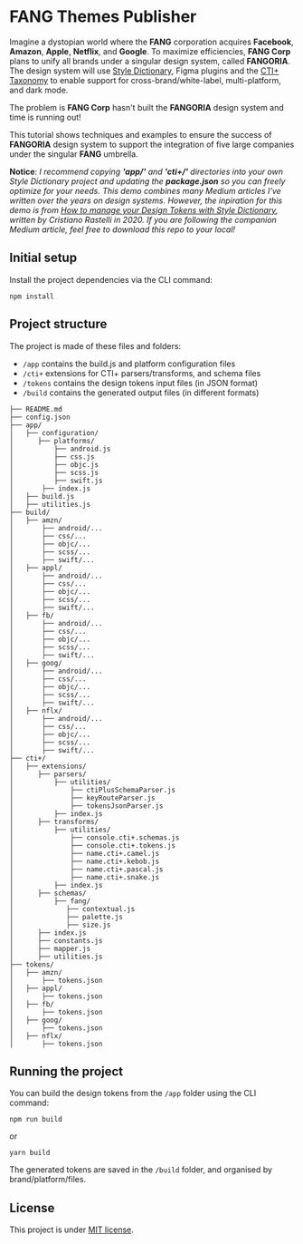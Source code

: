 # FANG Themes Publisher

Imagine a dystopian world where the **FANG** corporation acquires **Facebook**, **Amazon**, **Apple**, **Netflix**, and **Google**. To maximize efficiencies, **FANG Corp** plans to unify all brands under a singular design system, called **FANGORIA**. The design system will use [Style Dictionary](https://github.com/amzn/style-dictionary), Figma plugins and the [CTI+ Taxonomy](https://medium.com/user-experience-design-1/how-to-name-tokens-in-a-design-system-5b218589dadc) to enable support for cross-brand/white-label, multi-platform, and dark mode.

The problem is **FANG Corp** hasn't built the **FANGORIA** design system and time is running out!

This tutorial shows techniques and examples to ensure the success of **FANGORIA** design system to support the integration of five large companies under the singular **FANG** umbrella.

**Notice**: *I recommend copying **'app/'** and **'cti+/'** directories into your own Style Dictionary project and updating the **package.json** so you can freely optimize for your needs. This demo combines many Medium articles I've written over the years on design systems. However, the inpiration for this demo is from [How to manage your Design Tokens with Style Dictionary](https://medium.com/@didoo/how-to-manage-your-design-tokens-with-style-dictionary-98c795b938aa), written by Cristiano Rastelli in 2020. If you are following the companion Medium article, feel free to download this repo to your local!*

## Initial setup
Install the project dependencies via the CLI command:

```
npm install
```

## Project structure
The project is made of these files and folders:

* `/app` contains the build.js and platform configuration files
* `/cti+` extensions for CTI+ parsers/transforms, and schema files
* `/tokens` contains the design tokens input files (in JSON format)
* `/build` contains the generated output files (in different formats)

```
├── README.md
├── config.json
├── app/
│   ├── configuration/
│      ├── platforms/
│          ├── android.js
│          ├── css.js
│          ├── objc.js
│          ├── scss.js
│          ├── swift.js
│       ├── index.js
│   ├── build.js
│   ├── utilities.js
├── build/
│   ├── amzn/
│       ├── android/...
│       ├── css/...
│       ├── objc/...
│       ├── scss/...
│       ├── swift/...
│   ├── appl/
│       ├── android/...
│       ├── css/...
│       ├── objc/...
│       ├── scss/...
│       ├── swift/...
│   ├── fb/
│       ├── android/...
│       ├── css/...
│       ├── objc/...
│       ├── scss/...
│       ├── swift/...
│   ├── goog/
│       ├── android/...
│       ├── css/...
│       ├── objc/...
│       ├── scss/...
│       ├── swift/...
│   ├── nflx/
│       ├── android/...
│       ├── css/...
│       ├── objc/...
│       ├── scss/...
│       ├── swift/...
├── cti+/
│   ├── extensions/
│      ├── parsers/
│          ├── utilities/
│              ├── ctiPlusSchemaParser.js
│              ├── keyRouteParser.js
│              ├── tokensJsonParser.js
│          ├── index.js
│      ├── transforms/
│          ├── utilities/
│              ├── console.cti+.schemas.js
│              ├── console.cti+.tokens.js
│              ├── name.cti+.camel.js
│              ├── name.cti+.kebob.js
│              ├── name.cti+.pascal.js
│              ├── name.cti+.snake.js
│          ├── index.js
│      ├── schemas/
│          ├── fang/
│             ├── contextual.js
│             ├── palette.js
│             ├── size.js
│      ├── index.js
│      ├── constants.js
│      ├── mapper.js
│      ├── utilities.js
├── tokens/
│   ├── amzn/
│       ├── tokens.json
│   ├── appl/
│       ├── tokens.json
│   ├── fb/
│       ├── tokens.json
│   ├── goog/
│       ├── tokens.json
│   ├── nflx/
│       ├── tokens.json
```

## Running the project
You can build the design tokens from the `/app` folder using the CLI command:

```
npm run build
```
or
```
yarn build
```

The generated tokens are saved in the `/build` folder, and organised by brand/platform/files.

## License

This project is under [MIT license](https://github.com/didoo/style-dictionary-demo/blob/master/LICENSE).

